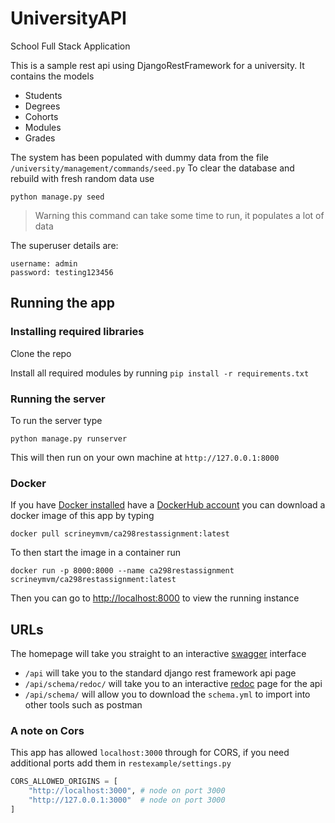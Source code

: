 # UniversityAPI
School Full Stack Application



This is a sample rest api using DjangoRestFramework for a university. 
It contains the models 

* Students
* Degrees
* Cohorts
* Modules 
* Grades


The system has been populated with dummy data from the file `/university/management/commands/seed.py`
To clear the database and rebuild with fresh random data use 
```shell
python manage.py seed
```

> Warning this command can take some time to run, it populates a lot of data

The superuser details are:
 
```text
username: admin
password: testing123456
```

## Running the app

### Installing required libraries
Clone the repo

Install all required modules by running `pip install -r requirements.txt`





### Running the server

To run the server type

```shell
python manage.py runserver
```

This will then run on your own machine at `http://127.0.0.1:8000`

### Docker 
If you have [Docker installed](https://docs.docker.com/get-docker/) have a [DockerHub account](https://hub.docker.com/) you can download a docker image of this app by typing

```shell
docker pull scrineymvm/ca298restassignment:latest
```

To then start the image in a container run
```shell
docker run -p 8000:8000 --name ca298restassignment scrineymvm/ca298restassignment:latest
```

Then you can go to [http://localhost:8000](http://localhost:8000) to view the running instance

## URLs
The homepage will take you straight to an interactive [swagger](https://swagger.io/) interface

* `/api` will take you to the standard django rest framework api page
* `/api/schema/redoc/` will take you to an interactive [redoc](https://redocly.com/) page for the api
* `/api/schema/` will allow you to download the `schema.yml` to import into other tools such as postman


### A note on Cors
This app has allowed `localhost:3000` through for CORS, if you need additional ports add them in `restexample/settings.py` 
```python
CORS_ALLOWED_ORIGINS = [
    "http://localhost:3000", # node on port 3000
    "http://127.0.0.1:3000"  # node on port 3000
]
```
